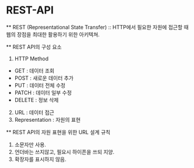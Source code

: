 # REST-API

** REST (Representational State Transfer)
:: HTTP에서 필요한 자원에 접근할 때
웹의 장점을 최대한 활용하기 위한 아키텍쳐.

** REST API의 구성 요소
1. HTTP Method
- GET : 데이터 조회
- POST : 새로운 데이터 추가
- PUT : 데이터 전체 수정
- PATCH : 데이터 일부 수정
- DELETE : 정보 삭제

2. URL : 데이터 접근
3. Representation : 자원의 표현

** REST API의 자원 표현을 위한 URL 설계 규칙
1. 소문자만 사용.
2. 언더바는 쓰지않고, 필요시 하이픈을 쓰되 지양.
3. 확장자를 표시하지 않음.
